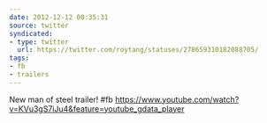 ```yaml
---
date: 2012-12-12 00:35:31
source: twitter
syndicated:
- type: twitter
  url: https://twitter.com/roytang/statuses/278659310182088705/
tags:
- fb
- trailers
---
```


New man of steel trailer! #fb https://www.youtube.com/watch?v=KVu3gS7iJu4&feature=youtube_gdata_player